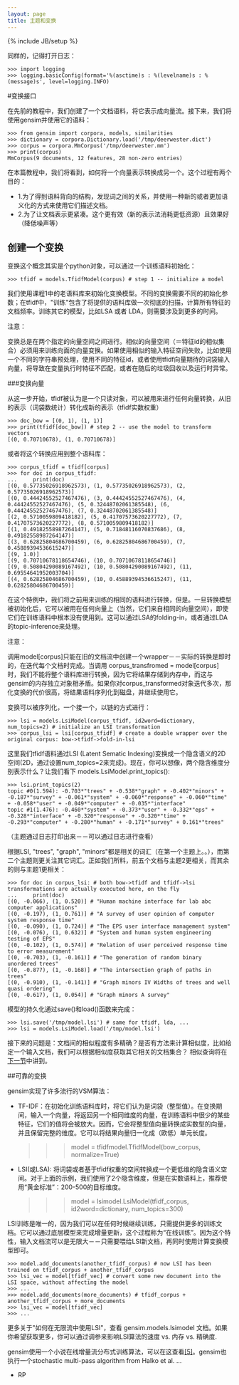 ```yaml
---
layout: page
title: 主题和变换 
---
```

{% include JB/setup %}

同样的，记得打开日志：

    >>> import logging
    >>> logging.basicConfig(format='%(asctime)s : %(levelname)s : %(message)s', level=logging.INFO)

#变换接口

在先前的教程中，我们创建了一个文档语料，将它表示成向量流。接下来，我们将使用gensim并使用它的语料：

    >>> from gensim import corpora, models, similarities
    >>> dictionary = corpora.Dictionary.load('/tmp/deerwester.dict')
    >>> corpus = corpora.MmCorpus('/tmp/deerwester.mm')
    >>> print(corpus)
    MmCorpus(9 documents, 12 features, 28 non-zero entries)

在本篇教程中，我们将看到，如何将一个向量表示转换成另一个。这个过程有两个目的：

- 1.为了得到语料背向的结构，发现词之间的关系，并使用一种新的或者更加语义化的方式来使用它们描述文档。
- 2.为了让文档表示更紧凑。这个更有效（新的表示法消耗更低资源）且效果好（降低噪声等）

## 创建一个变换

变换这个概念其实是个python对象，可以通过一个训练语料初始化：

    >>> tfidf = models.TfidfModel(corpus) # step 1 -- initialize a model

我们使用课程1中的老语料库来初始化变换模型。不同的变换需要不同的初始化参数；在tfidf中，"训练"包含了将提供的语料库做一次彻底的扫描，计算所有特征的文档频率。训练其它的模型，比如LSA 或者 LDA，则需要涉及到更多的时间。

注意：

变换总是在两个指定的向量空间之间进行。相似的向量空间（＝特征id的相似集合）必须用来训练向面的向量变换。如果使用相似的输入特征空间失败，比如使用一个不同的字符串预处理，使用不同的特征id，或者使用tfidf向量期待的词袋输入向量，将导致在变量执行时特征不匹配，或者在随后的垃圾回收以及运行时异常。

###变换向量

从这一步开始，tfidf被认为是一个只读对象，可以被用来进行任何向量转换，从旧的表示（词袋数统计）转化成新的表示（tfidf实数权重）

    >>> doc_bow = [(0, 1), (1, 1)]
    >>> print(tfidf[doc_bow]) # step 2 -- use the model to transform vectors
    [(0, 0.70710678), (1, 0.70710678)]

或者将这个转换应用到整个语料库：

    >>> corpus_tfidf = tfidf[corpus]
    >>> for doc in corpus_tfidf:
    ...     print(doc)
    [(0, 0.57735026918962573), (1, 0.57735026918962573), (2, 0.57735026918962573)]
    [(0, 0.44424552527467476), (3, 0.44424552527467476), (4, 0.44424552527467476), (5, 0.32448702061385548), (6, 0.44424552527467476), (7, 0.32448702061385548)]
    [(2, 0.5710059809418182), (5, 0.41707573620227772), (7, 0.41707573620227772), (8, 0.5710059809418182)]
    [(1, 0.49182558987264147), (5, 0.71848116070837686), (8, 0.49182558987264147)]
    [(3, 0.62825804686700459), (6, 0.62825804686700459), (7, 0.45889394536615247)]
    [(9, 1.0)]
    [(9, 0.70710678118654746), (10, 0.70710678118654746)]
    [(9, 0.50804290089167492), (10, 0.50804290089167492), (11, 0.69554641952003704)]
    [(4, 0.62825804686700459), (10, 0.45889394536615247), (11, 0.62825804686700459)]

在这个特例中，我们将之前用来训练的相同的语料进行转换，但是。一旦转换模型被初始化后，它可以被用在任何向量上（当然，它们来自相同的向量空间），即使它们在训练语料中根本没有使用到。这可以通过LSA的folding-in，或者通过LDA的topic-inference来处理。

注意：

调用model[corpus]只能在旧的文档流中创建一个wrapper－－实际的转换是即时的，在迭代每个文档时完成。当调用 corpus_transfromed = model[corpus] 时，我们不能将整个语料库进行转换，因为它将结果存储到内存中，而这与gensim的内存独立对象相矛盾。如果你对corpus_transformed对象迭代多次，那化变换的代价很高，将结果语料序列化到磁盘，并继续使用它。

变换可以被序列化，一个接一个，以链的方式进行：

    >>> lsi = models.LsiModel(corpus_tfidf, id2word=dictionary, num_topics=2) # initialize an LSI transformation
    >>> corpus_lsi = lsi[corpus_tfidf] # create a double wrapper over the original corpus: bow->tfidf->fold-in-lsi

这里我们tfidf语料通过LSI (Latent Sematic Indexing)变换成一个隐含语义的2D空间(2D，通过设置num_topics=2来完成)。现在，你可以想像，两个隐含维度分别表示什么？让我们看下 models.LsiModel.print_topics(): 

    >>> lsi.print_topics(2)
    topic #0(1.594): -0.703*"trees" + -0.538*"graph" + -0.402*"minors" + -0.187*"survey" + -0.061*"system" + -0.060*"response" + -0.060*"time" + -0.058*"user" + -0.049*"computer" + -0.035*"interface"
    topic #1(1.476): -0.460*"system" + -0.373*"user" + -0.332*"eps" + -0.328*"interface" + -0.320*"response" + -0.320*"time" + -0.293*"computer" + -0.280*"human" + -0.171*"survey" + 0.161*"trees"

（主题通过日志打印出来－－可以通过日志进行查看）

根据LSI, "trees", "graph", "minors"都是相关的词汇（在第一个主题上。。），而第二个主题则更关注其它词汇。正如我们所料，前五个文档与主题2更相关，而其余的则与主题1更相关：

    >>> for doc in corpus_lsi: # both bow->tfidf and tfidf->lsi transformations are actually executed here, on the fly
    ...     print(doc)
    [(0, -0.066), (1, 0.520)] # "Human machine interface for lab abc computer applications"
    [(0, -0.197), (1, 0.761)] # "A survey of user opinion of computer system response time"
    [(0, -0.090), (1, 0.724)] # "The EPS user interface management system"
    [(0, -0.076), (1, 0.632)] # "System and human system engineering testing of EPS"
    [(0, -0.102), (1, 0.574)] # "Relation of user perceived response time to error measurement"
    [(0, -0.703), (1, -0.161)] # "The generation of random binary unordered trees"
    [(0, -0.877), (1, -0.168)] # "The intersection graph of paths in trees"
    [(0, -0.910), (1, -0.141)] # "Graph minors IV Widths of trees and well quasi ordering"
    [(0, -0.617), (1, 0.054)] # "Graph minors A survey"

模型的持久化通过save()和load()函数来完成：

    >>> lsi.save('/tmp/model.lsi') # same for tfidf, lda, ...
    >>> lsi = models.LsiModel.load('/tmp/model.lsi')

接下来的问题是：文档间的相似程度有多精确？是否有方法来计算相似度，比如给定一个输入文档，我们可以根据相似度获取其它相关的文档集合？ 相似查询将在[下一节]()中讲到。

##可靠的变换

gensim实现了许多流行的VSM算法：

- TF-IDF：在初始化训练语料库时，将它们认为是词袋（整型值）。在变换期间，输入一个向量，将返回另一个相同维度的向量，在训练语料中很少的某些特征，它们的值将会被放大。因而，它会将整型值向量转换成实数型的向量，并且保留完整的维度。它可以将结果向量归一化成（欧低）单元长度。

    >>> model = tfidfmodel.TfidfModel(bow_corpus, normalize=True)

- LSI(或LSA): 将词袋或者基于tfidf权重的空间转换成一个更低维的隐含语义空间。对于上面的示例，我们使用了2个隐含维度，但是在实数语料上，推荐使用“黄金标准”：200-500的目标维度。

    >>> model = lsimodel.LsiModel(tfidf_corpus, id2word=dictionary, num_topics=300)

LSI训练是唯一的，因为我们可以在任何时候继续训练，只需提供更多的训练文档。它可以通过底层模型来完成增量更新，这个过程称为“在线训练”。因为这个特性，输入文档流可以是无限大－－只需要喂给LSI新文档，再同时使用计算变换模型即可。

    >>> model.add_documents(another_tfidf_corpus) # now LSI has been trained on tfidf_corpus + another_tfidf_corpus
    >>> lsi_vec = model[tfidf_vec] # convert some new document into the LSI space, without affecting the model
    >>> ...
    >>> model.add_documents(more_documents) # tfidf_corpus + another_tfidf_corpus + more_documents
    >>> lsi_vec = model[tfidf_vec]
    >>> ...

更多关于"如何在无限流中使用LSI"，查看 gensim.models.lsimodel 文档。如果你希望获取更多，你可以通过调参来影响LSI算法的速度 vs. 内存 vs. 精确度.

gensim使用一个小说在线增量流分布式训练算法，可以在这查看[[5]](http://radimrehurek.com/gensim/tut2.html#id10)。gensim也执行一个stochastic multi-pass algorithm from Halko et al. ...

- RP


